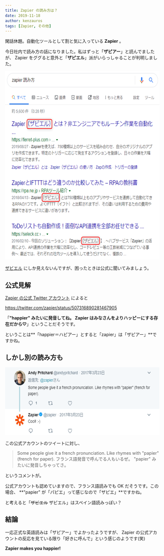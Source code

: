```yaml
---
title: Zapier の読み方は？
date: 2019-11-18
author: kenzauros
tags: [Zapier, その他]
---
```


閑話休題。自動化ツールとして割と気に入っている **Zapier** 。

今日社内で読み方の話になりました。私はずっと「**ザピアー**」と読んでましたが、 Zapier をググると意外と「**ザピエル**」派がいらっしゃることが判明しました。

<a href="images/how-to-pronounce-zapier-1.png"><img src="images/how-to-pronounce-zapier-1.png" alt="" width="654" height="614" class="aligncenter size-full wp-image-11363" /></a>

[ザビエル](https://ja.wikipedia.org/wiki/%E3%83%95%E3%83%A9%E3%83%B3%E3%82%B7%E3%82%B9%E3%82%B3%E3%83%BB%E3%82%B6%E3%83%93%E3%82%A8%E3%83%AB) にしか見えないんですが、困ったときは公式に聞いてみましょう。

## 公式見解

[Zapier の公式 Twitter アカウント](https://twitter.com/zapier) によると

https://twitter.com/zapier/status/507316890281467905

「**"happier" みたいに発音してね。 Zapier はみなさんをよりハッピーにする存在だから♡**」ということだそうです。

ということは**「happier＝ハピアー」とすると「zapier」は「ザピアー」**ですかね。

## しかし別の読み方も

<a href="images/how-to-pronounce-zapier-2.png"><img src="images/how-to-pronounce-zapier-2.png" alt="" width="630" height="220" class="aligncenter size-full wp-image-11368" /></a>

この公式アカウントのツイートに対し、

> Some people give it a french pronunciation. Like rhymes with "papier" (french for paper).
> フランス語発音で呼んでる人もいるぜ。 "papier" みたいに発音しちゃってさ。

というコメントが。

公式アカウントも認めていますので、フランス語読みでも OK だそうです。この場合、 **"papier" が「パピエ」って感じなので「ザピエ」**ですかね。

と考えると「<del>ザビエル</del> ザピエル」はスペイン語読みっぽい？

## 結論

一応正式な英語読みは「ザピアー」でよかったようですが、 Zapier の公式アカウントの反応を見ている限り「好きに呼んで」という感じのようです(笑)

**Zapier makes you happier!**